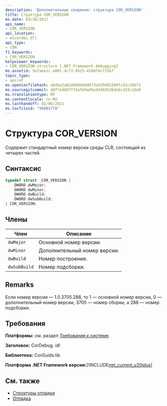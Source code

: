 ```yaml
---
description: 'Дополнительные сведения: структура COR_VERSION'
title: Структура COR_VERSION
ms.date: 03/30/2017
api_name:
- COR_VERSION
api_location:
- mscordbi.dll
api_type:
- COM
f1_keywords:
- COR_VERSION
helpviewer_keywords:
- COR_VERSION structure [.NET Framework debugging]
ms.assetid: 5efaee1c-a001-4c73-9525-4160f4c71567
topic_type:
- apiref
ms.openlocfilehash: abdbe2a62d89db9dd673a429d81209fc42c34b73
ms.sourcegitcommit: ddf7edb67715a5b9a45e3dd44536dabc153c1de0
ms.translationtype: MT
ms.contentlocale: ru-RU
ms.lasthandoff: 02/06/2021
ms.locfileid: "99801778"
---
```

# <a name="cor_version-structure"></a>Структура COR_VERSION

Содержит стандартный номер версии среды CLR, состоящий из четырех частей.  
  
## <a name="syntax"></a>Синтаксис  
  
```cpp  
typedef struct _COR_VERSION {  
    DWORD dwMajor;  
    DWORD dwMinor;  
    DWORD dwBuild;  
    DWORD dwSubBuild;  
} COR_VERSION;  
```  
  
## <a name="members"></a>Члены  
  
|Член|Описание|  
|------------|-----------------|  
|`dwMajor`|Основной номер версии.|  
|`dwMinor`|Дополнительный номер версии.|  
|`dwBuild`|Номер построения.|  
|`dwSubBuild`|Номер подсборки.|  
  
## <a name="remarks"></a>Remarks  

 Если номер версии — 1.0.3705.288, то 1 — основной номер версии, 0 — дополнительный номер версии, 3705 — номер сборки, а 288 — номер подсборки.  
  
## <a name="requirements"></a>Требования  

 **Платформы:** см. раздел [Требования к системе](../../get-started/system-requirements.md).  
  
 **Заголовок:** CorDebug. idl  
  
 **Библиотека:** CorGuids.lib  
  
 **Платформа .NET Framework версии:**[!INCLUDE[net_current_v20plus](../../../../includes/net-current-v20plus-md.md)]  
  
## <a name="see-also"></a>См. также

- [Структуры отладки](debugging-structures.md)
- [Отладка](index.md)
